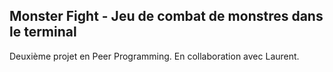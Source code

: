 ## Monster Fight - Jeu de combat de monstres dans le terminal


Deuxième projet en Peer Programming. En collaboration avec Laurent.
